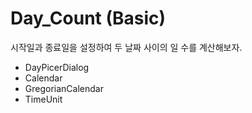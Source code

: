 # Day_Count (Basic)
시작일과 종료일을 설정하여 두 날짜 사이의 일 수를 계산해보자.
- DayPicerDialog
- Calendar
- GregorianCalendar
- TimeUnit
